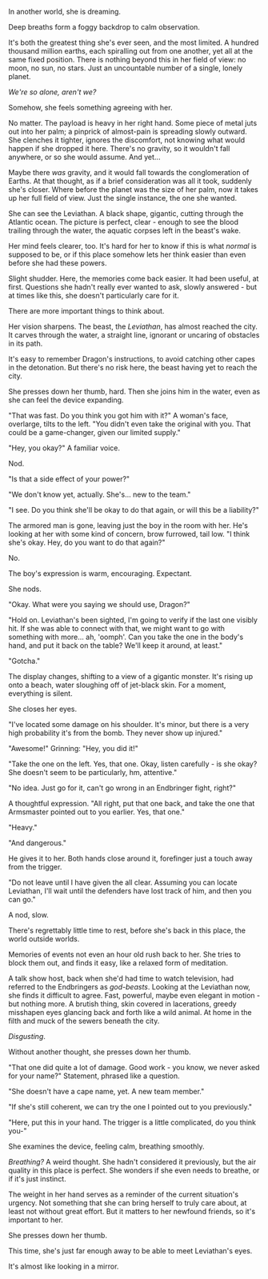 In another world, she is dreaming.

Deep breaths form a foggy backdrop to calm observation. 

It's both the greatest thing she's ever seen, and the most limited. A hundred thousand million earths, each spiralling out from one another, yet all at the same fixed position. There is nothing beyond this in her field of view: no moon, no sun, no stars. Just an uncountable number of a single, lonely planet.

*We're so alone, aren't we?*

Somehow, she feels something agreeing with her.

No matter. The payload is heavy in her right hand. Some piece of metal juts out into her palm; a pinprick of almost-pain is spreading slowly outward. She clenches it tighter, ignores the discomfort, not knowing what would happen if she dropped it here. There's no gravity, so it wouldn't fall anywhere, or so she would assume. And yet...

Maybe there *was* gravity, and it would fall towards the conglomeration of Earths. At that thought, as if a brief consideration was all it took, suddenly she's closer. Where before the planet was the size of her palm, now it takes up her full field of view. Just the single instance, the one she wanted.

She can see the Leviathan. A black shape, gigantic, cutting through the Atlantic ocean. The picture is perfect, clear - enough to see the blood trailing through the water, the aquatic corpses left in the beast's wake.

Her mind feels clearer, too. It's hard for her to know if this is what *normal* is supposed to be, or if this place somehow lets her think easier than even before she had these powers.

Slight shudder. Here, the memories come back easier. It had been useful, at first. Questions she hadn't really ever wanted to ask, slowly answered - but at times like this, she doesn't particularly care for it.

There are more important things to think about.

Her vision sharpens. The beast, the *Leviathan*, has almost reached the city. It carves through the water, a straight line, ignorant or uncaring of obstacles in its path.

It's easy to remember Dragon's instructions, to avoid catching other capes in the detonation. But there's no risk here, the beast having yet to reach the city.

She presses down her thumb, hard. Then she joins him in the water, even as she can feel the device expanding.

"That was fast. Do you think you got him with it?" A woman's face, overlarge, tilts to the left. "You didn't even take the original with you. That could be a game-changer, given our limited supply."

"Hey, you okay?" A familiar voice.

Nod.

"Is that a side effect of your power?"

"We don't know yet, actually. She's... new to the team."

"I see. Do you think she'll be okay to do that again, or will this be a liability?"

The armored man is gone, leaving just the boy in the room with her. He's looking at her with some kind of concern, brow furrowed, tail low. "I think she's okay. Hey, do you want to do that again?"

No.

The boy's expression is warm, encouraging. Expectant.

She nods.

"Okay. What were you saying we should use, Dragon?"

"Hold on. Leviathan's been sighted, I'm going to verify if the last one visibly hit. If she was able to connect with that, we might want to go with something with more... ah, 'oomph'. Can you take the one in the body's hand, and put it back on the table? We'll keep it around, at least."

"Gotcha."

The display changes, shifting to a view of a gigantic monster. It's rising up onto a beach, water sloughing off of jet-black skin. For a moment, everything is silent.

She closes her eyes.

"I've located some damage on his shoulder. It's minor, but there is a very high probability it's from the bomb. They never show up injured."

"Awesome!" Grinning: "Hey, you did it!"

"Take the one on the left. Yes, that one. Okay, listen carefully - is she okay? She doesn't seem to be particularly, hm, attentive."

"No idea. Just go for it, can't go wrong in an Endbringer fight, right?"

A thoughtful expression. "All right, put that one back, and take the one that Armsmaster pointed out to you earlier. Yes, that one."

"Heavy."

"And dangerous."

He gives it to her. Both hands close around it, forefinger just a touch away from the trigger.

"Do not leave until I have given the all clear. Assuming you can locate Leviathan, I'll wait until the defenders have lost track of him, and then you can go."

A nod, slow. 

There's regrettably little time to rest, before she's back in this place, the world outside worlds.

Memories of events not even an hour old rush back to her. She tries to block them out, and finds it easy, like a relaxed form of meditation.

A talk show host, back when she'd had time to watch television, had referred to the Endbringers as *god-beasts*. Looking at the Leviathan now, she finds it difficult to agree. Fast, powerful, maybe even elegant in motion - but nothing more. A brutish thing, skin covered in lacerations, greedy misshapen eyes glancing back and forth like a wild animal. At home in the filth and muck of the sewers beneath the city.

*Disgusting*. 

 Without another thought, she presses down her thumb.

"That one did quite a lot of damage. Good work - you know, we never asked for your name?" Statement, phrased like a question.

"She doesn't have a cape name, yet. A new team member."

"If she's still coherent, we can try the one I pointed out to you previously."

"Here, put this in your hand. The trigger is a little complicated, do you think you-"

She examines the device, feeling calm, breathing smoothly. 

*Breathing?* A weird thought. She hadn't considered it previously, but the air quality in this place is perfect. She wonders if she even needs to breathe, or if it's just instinct.

The weight in her hand serves as a reminder of the current situation's urgency. Not something that she can bring herself to truly care about, at least not without great effort. But it matters to her newfound friends, so it's important to her.

She presses down her thumb.

This time, she's just far enough away to be able to meet Leviathan's eyes.

It's almost like looking in a mirror.
